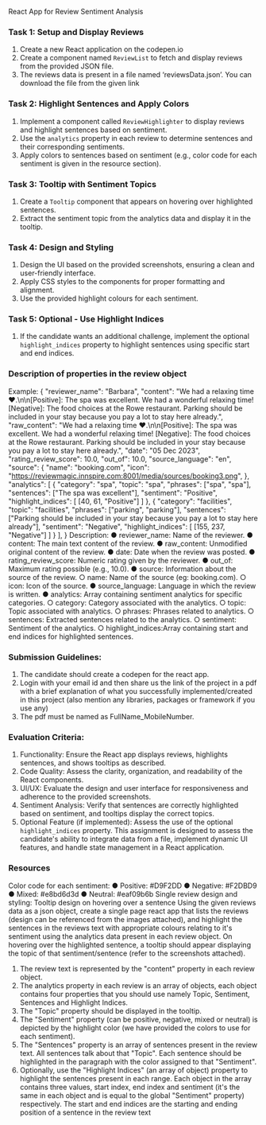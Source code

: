 React App for Review Sentiment Analysis

### Task 1: Setup and Display Reviews

1. Create a new React application on the codepen.io
2. Create a component named `ReviewList` to fetch and display reviews from the provided
   JSON file.
3. The reviews data is present in a file named ‘reviewsData.json’. You can download the file
   from the given link

### Task 2: Highlight Sentences and Apply Colors

1. Implement a component called `ReviewHighlighter` to display reviews and highlight
   sentences based on sentiment.
2. Use the `analytics` property in each review to determine sentences and their corresponding
   sentiments.
3. Apply colors to sentences based on sentiment (e.g., color code for each sentiment is given in
   the resource section).

### Task 3: Tooltip with Sentiment Topics

1. Create a `Tooltip` component that appears on hovering over highlighted sentences.
2. Extract the sentiment topic from the analytics data and display it in the tooltip.

### Task 4: Design and Styling

1. Design the UI based on the provided screenshots, ensuring a clean and user-friendly
   interface.
2. Apply CSS styles to the components for proper formatting and alignment.
3. Use the provided highlight colours for each sentiment.

### Task 5: Optional - Use Highlight Indices

1. If the candidate wants an additional challenge, implement the optional `highlight_indices`
   property to highlight sentences using specific start and end indices.

### Description of properties in the review object

Example:
{
"reviewer_name": "Barbara",
"content": "We had a relaxing time ❤.\n\n[Positive]: The spa was excellent. We had a wonderful
relaxing time! [Negative]: The food choices at the Rowe restaurant. Parking should be included in your
stay because you pay a lot to stay here already.",
"raw_content": "We had a relaxing time ❤.\n\n[Positive]: The spa was excellent. We had a wonderful
relaxing time! [Negative]: The food choices at the Rowe restaurant. Parking should be included in your
stay because you pay a lot to stay here already.",
"date": "05 Dec 2023",
"rating_review_score": 10.0,
"out_of": 10.0,
"source_language": "en",
"source": {
"name": "booking.com",
"icon": "https://reviewmagic.innspire.com:8001/media/sources/booking3.png",
},
"analytics": [
{
"category": "spa",
"topic": "spa",
"phrases": ["spa", "spa"],
"sentences": ["The spa was excellent"],
"sentiment": "Positive",
"highlight_indices": [
[40, 61, "Positive"]
]
},
{
"category": "facilities",
"topic": "facilities",
"phrases": ["parking", "parking"],
"sentences": ["Parking should be included in your stay because you pay a lot to stay here already"],
"sentiment": "Negative",
"highlight_indices":
[ [155, 237, "Negative"]
]
}
],
}
Description:
● reviewer_name: Name of the reviewer.
● content: The main text content of the review.
● raw_content: Unmodified original content of the review.
● date: Date when the review was posted.
● rating_review_score: Numeric rating given by the reviewer.
● out_of: Maximum rating possible (e.g., 10.0).
● source: Information about the source of the review.
○ name: Name of the source (eg: booking.com).
○ icon: Icon of the source.
● source_language: Language in which the review is written.
● analytics: Array containing sentiment analytics for specific categories.
○ category: Category associated with the analytics.
○ topic: Topic associated with analytics.
○ phrases: Phrases related to analytics.
○ sentences: Extracted sentences related to the analytics.
○ sentiment: Sentiment of the analytics.
○ highlight_indices:Array containing start and end indices for highlighted
sentences.

### Submission Guidelines:

1. The candidate should create a codepen for the react app.
2. Login with your email id and then share us the link of the project in a pdf with a brief
   explanation of what you successfully implemented/created in this project (also mention
   any libraries, packages or framework if you use any)
3. The pdf must be named as FullName_MobileNumber.

### Evaluation Criteria:

1. Functionality: Ensure the React app displays reviews, highlights sentences, and shows
   tooltips as described.
2. Code Quality: Assess the clarity, organization, and readability of the React components.
3. UI/UX: Evaluate the design and user interface for responsiveness and adherence to the
   provided screenshots.
4. Sentiment Analysis: Verify that sentences are correctly highlighted based on sentiment, and
   tooltips display the correct topics.
5. Optional Feature (if implemented): Assess the use of the optional `highlight_indices`
   property.
   This assignment is designed to assess the candidate's ability to integrate data from a file,
   implement dynamic UI features, and handle state management in a React application.

### Resources

Color code for each sentiment:
● Positive: #D9F2DD
● Negative: #F2DBD9
● Mixed: #e8bd6d3d
● Neutral: #eaf09b6b
Single review design and styling:
Tooltip design on hovering over a sentence
Using the given reviews data as a json object, create a single page react app that
lists the reviews (design can be referenced from the images attached), and
highlight the sentences in the reviews text with appropriate colours relating to it's
sentiment using the analytics data present in each review object. On hovering
over the highlighted sentence, a tooltip should appear displaying the topic of that
sentiment/sentence (refer to the screenshots attached).

1. The review text is represented by the "content" property in each review object.
2. The analytics property in each review is an array of objects, each object
   contains four properties that you should use namely Topic, Sentiment,
   Sentences and Highlight Indices.
3. The "Topic" property should be displayed in the tooltip.
4. The "Sentiment" property (can be positive, negative, mixed or neutral) is
   depicted by the highlight color (we have provided the colors to use for
   each sentiment).
5. The "Sentences" property is an array of sentences present in the review text.
   All sentences talk about that "Topic". Each sentence should be highlighted in the
   paragraph with the color assigned to that "Sentiment".
6. Optionally, use the "Highlight Indices" (an array of object) property to highlight
   the sentences present in each range. Each object in the array contains three
   values, start index, end index and sentiment (it's the same in each object and
   is equal to the global "Sentiment" property) respectively. The start and end
   indices are the starting and ending position of a sentence in the review text
